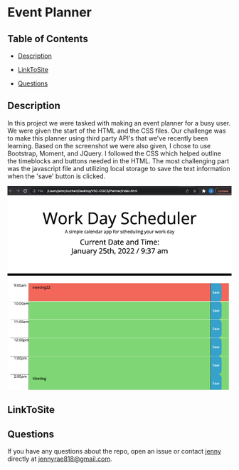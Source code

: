 # Event Planner
## <Project Event Planner>

## Table of Contents 

* [Description](#description)

* [LinkToSite](#LinkToSite)

* [Questions](#questions)

## Description

In this project we were tasked with making an event planner for a busy user. We were given the start of the HTML and the CSS files. Our challenge was to make this planner using third party API's that we've recently been learning. Based on the screenshot we were also given, I chose to use Bootstrap, Moment, and JQuery. I followed the CSS which helped outline the timeblocks and buttons needed in the HTML. The most challenging part was the javascript file and utilizing local storage to save the text information when the 'save' button is clicked. 

![event planner png](eventplanner.png)

## LinkToSite
<link to the live site here>


## Questions

If you have any questions about the repo, open an issue or contact [jenny](undefined) directly at jennyrae818@gmail.com.